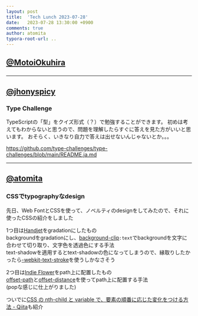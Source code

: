 ```yaml
---
layout: post
title:  'Tech Lunch 2023-07-28'
date:   2023-07-28 13:30:00 +0900
comments: true
author: atomita
typora-root-url: ..
---
```


## [@MotoiOkuhira](https://github.com/MotoiOkuhira)
### 



---

## [@jhonyspicy](https://github.com/jhonyspicy)
### Type Challenge
TypeScriptの「型」をクイズ形式（？）で勉強することができます。
初めは考えてもわからないと思うので、問題を理解したらすぐに答えを見た方がいいと思います。
おそらく、いきなり自力で答えは出せないんじゃないとか。。。

https://github.com/type-challenges/type-challenges/blob/main/README.ja.md



---

## [@atomita](https://github.com/atomita)
### CSSでtypographyなdesign
先日、Web FontとCSSを使って、ノベルティのdesignをしてみたので、それに使ったCSSの紹介をしました

1つ目は[Handjet](https://fonts.google.com/specimen/Handjet)をgradationにしたもの  
backgroundをgradationにし、[background-clip](https://developer.mozilla.org/ja/docs/Web/CSS/background-clip)`:text`でbackgroundを文字に合わせて切り取り、文字色を透過色にする手法  
text-shadowを適用するとtext-shadowの色になってしまうので、縁取りしたかったら[-webkit-text-stroke](https://developer.mozilla.org/ja/docs/Web/CSS/-webkit-text-stroke)を使うしかなさそう

2つ目は[Indie Flower](https://fonts.google.com/specimen/Indie+Flower)をpath上に配置したもの  
[offset-path](https://developer.mozilla.org/ja/docs/Web/CSS/offset-path)と[offset-distance](https://developer.mozilla.org/ja/docs/Web/CSS/offset-distance)を使ってpath上に配置する手法  
(popな感じに仕上がりました)

ついでに[CSS の nth-child と variable で、要素の順番に応じた変化をつける方法 - Qiita](https://qiita.com/ksksoft/items/8a4a9b809dca3d0820b5)も紹介
